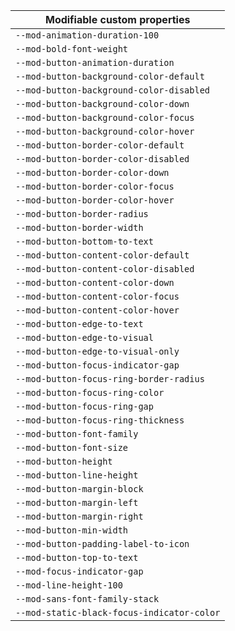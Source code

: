 | Modifiable custom properties               |
| ------------------------------------------ |
| `--mod-animation-duration-100`             |
| `--mod-bold-font-weight`                   |
| `--mod-button-animation-duration`          |
| `--mod-button-background-color-default`    |
| `--mod-button-background-color-disabled`   |
| `--mod-button-background-color-down`       |
| `--mod-button-background-color-focus`      |
| `--mod-button-background-color-hover`      |
| `--mod-button-border-color-default`        |
| `--mod-button-border-color-disabled`       |
| `--mod-button-border-color-down`           |
| `--mod-button-border-color-focus`          |
| `--mod-button-border-color-hover`          |
| `--mod-button-border-radius`               |
| `--mod-button-border-width`                |
| `--mod-button-bottom-to-text`              |
| `--mod-button-content-color-default`       |
| `--mod-button-content-color-disabled`      |
| `--mod-button-content-color-down`          |
| `--mod-button-content-color-focus`         |
| `--mod-button-content-color-hover`         |
| `--mod-button-edge-to-text`                |
| `--mod-button-edge-to-visual`              |
| `--mod-button-edge-to-visual-only`         |
| `--mod-button-focus-indicator-gap`         |
| `--mod-button-focus-ring-border-radius`    |
| `--mod-button-focus-ring-color`            |
| `--mod-button-focus-ring-gap`              |
| `--mod-button-focus-ring-thickness`        |
| `--mod-button-font-family`                 |
| `--mod-button-font-size`                   |
| `--mod-button-height`                      |
| `--mod-button-line-height`                 |
| `--mod-button-margin-block`                |
| `--mod-button-margin-left`                 |
| `--mod-button-margin-right`                |
| `--mod-button-min-width`                   |
| `--mod-button-padding-label-to-icon`       |
| `--mod-button-top-to-text`                 |
| `--mod-focus-indicator-gap`                |
| `--mod-line-height-100`                    |
| `--mod-sans-font-family-stack`             |
| `--mod-static-black-focus-indicator-color` |
